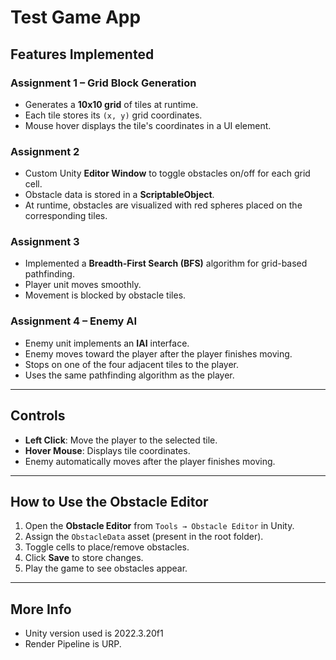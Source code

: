 # Test Game App

## Features Implemented

### **Assignment 1 – Grid Block Generation**
- Generates a **10x10 grid** of tiles at runtime.
- Each tile stores its `(x, y)` grid coordinates.
- Mouse hover displays the tile's coordinates in a UI element.

### **Assignment 2**
- Custom Unity **Editor Window** to toggle obstacles on/off for each grid cell.
- Obstacle data is stored in a **ScriptableObject**.
- At runtime, obstacles are visualized with red spheres placed on the corresponding tiles.

### **Assignment 3**
- Implemented a **Breadth-First Search (BFS)** algorithm for grid-based pathfinding.
- Player unit moves smoothly.
- Movement is blocked by obstacle tiles.

### **Assignment 4 – Enemy AI**
- Enemy unit implements an **IAI** interface.
- Enemy moves toward the player after the player finishes moving.
- Stops on one of the four adjacent tiles to the player.
- Uses the same pathfinding algorithm as the player.

---

## Controls
- **Left Click**: Move the player to the selected tile.
- **Hover Mouse**: Displays tile coordinates.
- Enemy automatically moves after the player finishes moving.

---


## How to Use the Obstacle Editor
1. Open the **Obstacle Editor** from `Tools → Obstacle Editor` in Unity.
2. Assign the `ObstacleData` asset (present in the root folder).
3. Toggle cells to place/remove obstacles.
4. Click **Save** to store changes.
5. Play the game to see obstacles appear.

--- 

## More Info
- Unity version used is 2022.3.20f1
- Render Pipeline is URP.
